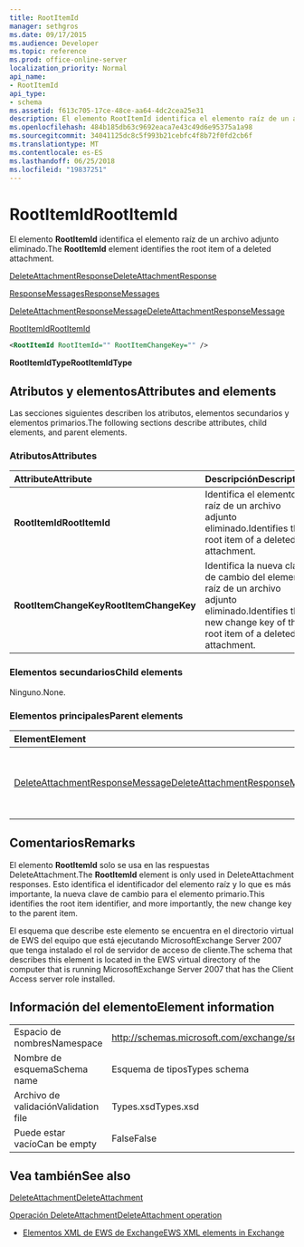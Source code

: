 ```yaml
---
title: RootItemId
manager: sethgros
ms.date: 09/17/2015
ms.audience: Developer
ms.topic: reference
ms.prod: office-online-server
localization_priority: Normal
api_name:
- RootItemId
api_type:
- schema
ms.assetid: f613c705-17ce-48ce-aa64-4dc2cea25e31
description: El elemento RootItemId identifica el elemento raíz de un archivo adjunto eliminado.
ms.openlocfilehash: 484b185db63c9692eaca7e43c49d6e95375a1a98
ms.sourcegitcommit: 34041125dc8c5f993b21cebfc4f8b72f0fd2cb6f
ms.translationtype: MT
ms.contentlocale: es-ES
ms.lasthandoff: 06/25/2018
ms.locfileid: "19837251"
---
```

# <a name="rootitemid"></a><span data-ttu-id="aca3b-103">RootItemId</span><span class="sxs-lookup"><span data-stu-id="aca3b-103">RootItemId</span></span>

<span data-ttu-id="aca3b-104">El elemento **RootItemId** identifica el elemento raíz de un archivo adjunto eliminado.</span><span class="sxs-lookup"><span data-stu-id="aca3b-104">The **RootItemId** element identifies the root item of a deleted attachment.</span></span> 
  
[<span data-ttu-id="aca3b-105">DeleteAttachmentResponse</span><span class="sxs-lookup"><span data-stu-id="aca3b-105">DeleteAttachmentResponse</span></span>](deleteattachmentresponse.md)
  
[<span data-ttu-id="aca3b-106">ResponseMessages</span><span class="sxs-lookup"><span data-stu-id="aca3b-106">ResponseMessages</span></span>](responsemessages.md)
  
[<span data-ttu-id="aca3b-107">DeleteAttachmentResponseMessage</span><span class="sxs-lookup"><span data-stu-id="aca3b-107">DeleteAttachmentResponseMessage</span></span>](deleteattachmentresponsemessage.md)
  
[<span data-ttu-id="aca3b-108">RootItemId</span><span class="sxs-lookup"><span data-stu-id="aca3b-108">RootItemId</span></span>](rootitemid.md)
  
```xml
<RootItemId RootItemId="" RootItemChangeKey="" />
```

 <span data-ttu-id="aca3b-109">**RootItemIdType**</span><span class="sxs-lookup"><span data-stu-id="aca3b-109">**RootItemIdType**</span></span>
## <a name="attributes-and-elements"></a><span data-ttu-id="aca3b-110">Atributos y elementos</span><span class="sxs-lookup"><span data-stu-id="aca3b-110">Attributes and elements</span></span>

<span data-ttu-id="aca3b-111">Las secciones siguientes describen los atributos, elementos secundarios y elementos primarios.</span><span class="sxs-lookup"><span data-stu-id="aca3b-111">The following sections describe attributes, child elements, and parent elements.</span></span>
  
### <a name="attributes"></a><span data-ttu-id="aca3b-112">Atributos</span><span class="sxs-lookup"><span data-stu-id="aca3b-112">Attributes</span></span>

|<span data-ttu-id="aca3b-113">**Attribute**</span><span class="sxs-lookup"><span data-stu-id="aca3b-113">**Attribute**</span></span>|<span data-ttu-id="aca3b-114">**Descripción**</span><span class="sxs-lookup"><span data-stu-id="aca3b-114">**Description**</span></span>|
|:-----|:-----|
|<span data-ttu-id="aca3b-115">**RootItemId**</span><span class="sxs-lookup"><span data-stu-id="aca3b-115">**RootItemId**</span></span> <br/> |<span data-ttu-id="aca3b-116">Identifica el elemento raíz de un archivo adjunto eliminado.</span><span class="sxs-lookup"><span data-stu-id="aca3b-116">Identifies the root item of a deleted attachment.</span></span>  <br/> |
|<span data-ttu-id="aca3b-117">**RootItemChangeKey**</span><span class="sxs-lookup"><span data-stu-id="aca3b-117">**RootItemChangeKey**</span></span> <br/> |<span data-ttu-id="aca3b-118">Identifica la nueva clave de cambio del elemento raíz de un archivo adjunto eliminado.</span><span class="sxs-lookup"><span data-stu-id="aca3b-118">Identifies the new change key of the root item of a deleted attachment.</span></span>  <br/> |
   
### <a name="child-elements"></a><span data-ttu-id="aca3b-119">Elementos secundarios</span><span class="sxs-lookup"><span data-stu-id="aca3b-119">Child elements</span></span>

<span data-ttu-id="aca3b-120">Ninguno.</span><span class="sxs-lookup"><span data-stu-id="aca3b-120">None.</span></span>
  
### <a name="parent-elements"></a><span data-ttu-id="aca3b-121">Elementos principales</span><span class="sxs-lookup"><span data-stu-id="aca3b-121">Parent elements</span></span>

|<span data-ttu-id="aca3b-122">**Element**</span><span class="sxs-lookup"><span data-stu-id="aca3b-122">**Element**</span></span>|<span data-ttu-id="aca3b-123">**Descripción**</span><span class="sxs-lookup"><span data-stu-id="aca3b-123">**Description**</span></span>|
|:-----|:-----|
|[<span data-ttu-id="aca3b-124">DeleteAttachmentResponseMessage</span><span class="sxs-lookup"><span data-stu-id="aca3b-124">DeleteAttachmentResponseMessage</span></span>](deleteattachmentresponsemessage.md) <br/> |<span data-ttu-id="aca3b-125">Contiene el estado y el resultado de una solicitud de DeleteAttachment.</span><span class="sxs-lookup"><span data-stu-id="aca3b-125">Contains the status and result of a DeleteAttachment request.</span></span>  <br/> |
   
## <a name="remarks"></a><span data-ttu-id="aca3b-126">Comentarios</span><span class="sxs-lookup"><span data-stu-id="aca3b-126">Remarks</span></span>

<span data-ttu-id="aca3b-127">El elemento **RootItemId** solo se usa en las respuestas DeleteAttachment.</span><span class="sxs-lookup"><span data-stu-id="aca3b-127">The **RootItemId** element is only used in DeleteAttachment responses.</span></span> <span data-ttu-id="aca3b-128">Esto identifica el identificador del elemento raíz y lo que es más importante, la nueva clave de cambio para el elemento primario.</span><span class="sxs-lookup"><span data-stu-id="aca3b-128">This identifies the root item identifier, and more importantly, the new change key to the parent item.</span></span> 
  
<span data-ttu-id="aca3b-129">El esquema que describe este elemento se encuentra en el directorio virtual de EWS del equipo que está ejecutando MicrosoftExchange Server 2007 que tenga instalado el rol de servidor de acceso de cliente.</span><span class="sxs-lookup"><span data-stu-id="aca3b-129">The schema that describes this element is located in the EWS virtual directory of the computer that is running MicrosoftExchange Server 2007 that has the Client Access server role installed.</span></span>
  
## <a name="element-information"></a><span data-ttu-id="aca3b-130">Información del elemento</span><span class="sxs-lookup"><span data-stu-id="aca3b-130">Element information</span></span>

|||
|:-----|:-----|
|<span data-ttu-id="aca3b-131">Espacio de nombres</span><span class="sxs-lookup"><span data-stu-id="aca3b-131">Namespace</span></span>  <br/> |http://schemas.microsoft.com/exchange/services/2006/types  <br/> |
|<span data-ttu-id="aca3b-132">Nombre de esquema</span><span class="sxs-lookup"><span data-stu-id="aca3b-132">Schema name</span></span>  <br/> |<span data-ttu-id="aca3b-133">Esquema de tipos</span><span class="sxs-lookup"><span data-stu-id="aca3b-133">Types schema</span></span>  <br/> |
|<span data-ttu-id="aca3b-134">Archivo de validación</span><span class="sxs-lookup"><span data-stu-id="aca3b-134">Validation file</span></span>  <br/> |<span data-ttu-id="aca3b-135">Types.xsd</span><span class="sxs-lookup"><span data-stu-id="aca3b-135">Types.xsd</span></span>  <br/> |
|<span data-ttu-id="aca3b-136">Puede estar vacío</span><span class="sxs-lookup"><span data-stu-id="aca3b-136">Can be empty</span></span>  <br/> |<span data-ttu-id="aca3b-137">False</span><span class="sxs-lookup"><span data-stu-id="aca3b-137">False</span></span>  <br/> |
   
## <a name="see-also"></a><span data-ttu-id="aca3b-138">Vea también</span><span class="sxs-lookup"><span data-stu-id="aca3b-138">See also</span></span>



[<span data-ttu-id="aca3b-139">DeleteAttachment</span><span class="sxs-lookup"><span data-stu-id="aca3b-139">DeleteAttachment</span></span>](deleteattachment.md)
  
[<span data-ttu-id="aca3b-140">Operación DeleteAttachment</span><span class="sxs-lookup"><span data-stu-id="aca3b-140">DeleteAttachment operation</span></span>](deleteattachment-operation.md)


- [<span data-ttu-id="aca3b-141">Elementos XML de EWS de Exchange</span><span class="sxs-lookup"><span data-stu-id="aca3b-141">EWS XML elements in Exchange</span></span>](ews-xml-elements-in-exchange.md)

